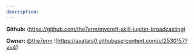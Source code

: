 ```yaml
---
description: 
---
```



**Github:** (https://github.com/the7erm/mycroft-skill-jupiter-broadcasting)

**Owner:** [@the7erm](https://github.com/the7erm) ![https://avatars0.githubusercontent.com/u/2530157?v=4]

